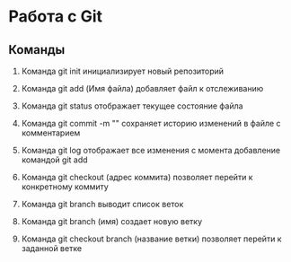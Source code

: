 # Работа с Git

## Команды

1. Команда git init инициализирует новый репозиторий

2. Команда git add (Имя файла) добавляет файл к отслеживанию

3. Команда git status отображает текущее состояние файла

4. Команда git commit -m "" сохраняет историю изменений в файле с комментарием

5. Команда git log отображает все изменения с момента добавление командой git add 

6. Команда git checkout (адрес коммита) позволяет перейти к конкретному коммиту

7. Команда git branch выводит список веток

8. Команда git branch (имя) создает новую ветку

9. Команда git checkout branch (название ветки) позволяет перейти к заданной ветке